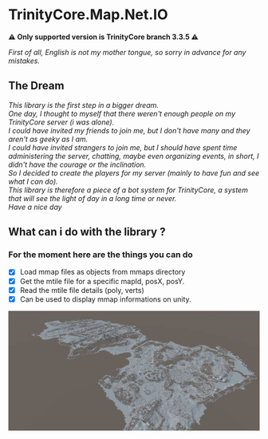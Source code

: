 # TrinityCore.Map.Net.IO
**:warning: Only supported version is TrinityCore branch 3.3.5 :warning:**

_First of all, English is not my mother tongue, so sorry in advance for any mistakes._

## The Dream
_This library is the first step in a bigger dream._  
_One day, I thought to myself that there weren't enough people on my TrinityCore server (i was alone)._   
_I could have invited my friends to join me, but I don't have many and they aren't as geeky as I am._   
_I could have invited strangers to join me, but I should have spent time administering the server, chatting, maybe even organizing events, in short, I didn't have the courage or the inclination._  
_So I decided to create the players for my server (mainly to have fun and see what I can do)._  
_This library is therefore a piece of a bot system for TrinityCore, a system that will see the light of day in a long time or never._   
_Have a nice day_

## What can i do with the library ?

### For the moment here are the things you can do
- [x] Load mmap files as objects from mmaps directory
- [x] Get the mtile file for a specific mapId, posX, posY.
- [x] Read the mtile file details (poly, verts)
- [x] Can be used to display mmap informations on unity.

![alt text](https://github.com/valcriss/TrinityCore.Map.Net.IO/blob/main/readme/unity.jpg "MMAPS on Unity")

